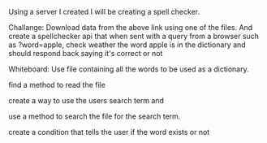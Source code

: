 Using a server I created I will be creating a spell checker.

Challange:
Download data from the above link using one of the files. 
And create a spellchecker api that when sent with a query from a browser such as ?word=apple, 
check weather the word apple is in the dictionary and should respond back saying it's correct or not  


Whiteboard:
Use file containing all the words to be used as a dictionary.

find a method to read the file

create a way to use the users search term and 

use a method to search the file for the search term.

create a condition that tells the user if the word exists or not

